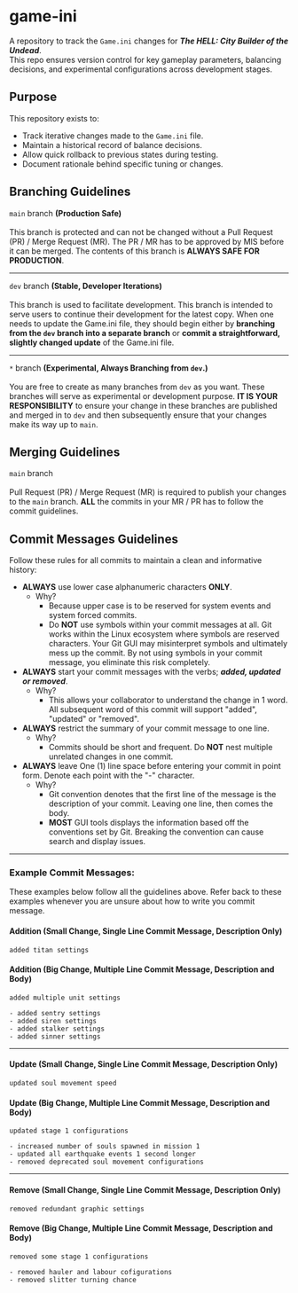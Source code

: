 # game-ini
A repository to track the `Game.ini` changes for __*The HELL: City Builder of the Undead*__.  
This repo ensures version control for key gameplay parameters, balancing decisions, and experimental configurations across development stages.

## Purpose
This repository exists to:
- Track iterative changes made to the `Game.ini` file.
- Maintain a historical record of balance decisions.
- Allow quick rollback to previous states during testing.
- Document rationale behind specific tuning or changes.

## Branching Guidelines
`main` branch __(Production Safe)__
<br /><br />
This branch is protected and can not be changed without a Pull Request (PR) / Merge Request (MR). The PR / MR has to be approved by MIS before it can be merged. The contents of this branch is __ALWAYS SAFE FOR PRODUCTION__.

---

`dev` branch __(Stable, Developer Iterations)__
<br /><br />
This branch is used to facilitate development. This branch is intended to serve users to continue their development for the latest copy. When one needs to update the Game.ini file, they should begin either by __branching from the `dev` branch into a separate branch__ or __commit a straightforward, slightly changed update__ of the Game.ini file.

---

`*` branch __(Experimental, Always Branching from `dev`.)__
<br /><br />
You are free to create as many branches from `dev` as you want. These branches will serve as experimental or development purpose. __IT IS YOUR RESPONSIBILITY__ to ensure your change in these branches are published and merged in to `dev` and then subsequently ensure that your changes make its way up to `main`.

## Merging Guidelines
`main` branch
<br /><br />
Pull Request (PR) / Merge Request (MR) is required to publish your changes to the `main` branch. __ALL__ the commits in your MR / PR has to follow the commit guidelines.


## Commit Messages Guidelines
Follow these rules for all commits to maintain a clean and informative history:
- __ALWAYS__ use lower case alphanumeric characters __ONLY__.
    + Why?
        * Because upper case is to be reserved for system events and system forced commits.
        * Do __NOT__ use symbols within your commit messages at all. Git works within the Linux ecosystem where symbols are reserved characters. Your Git GUI may misinterpret symbols and ultimately mess up the commit. By not using symbols in your commit message, you eliminate this risk completely.
- __ALWAYS__ start your commit messages with the verbs; __*added, updated or removed*__.
    + Why?
        * This allows your collaborator to understand the change in 1 word. All subsequent word of this commit will support "added", "updated" or "removed".
- __ALWAYS__ restrict the summary of your commit message to one line.
    + Why?
        * Commits should be short and frequent. Do __NOT__ nest multiple unrelated changes in one commit. 
- __ALWAYS__ leave One (1) line space before entering your commit in point form. Denote each point with the "-" character.
    + Why?
        * Git convention denotes that the first line of the message is the description of your commit. Leaving one line, then comes the body.
        * __MOST__ GUI tools displays the information based off the conventions set by Git. Breaking the convention can cause search and display issues.

---

### Example Commit Messages:
These examples below follow all the guidelines above. Refer back to these examples whenever you are unsure about how to write you commit message.

#### Addition (Small Change, Single Line Commit Message, Description Only)
```added titan settings```

#### Addition (Big Change, Multiple Line Commit Message, Description and Body)
```
added multiple unit settings

- added sentry settings
- added siren settings
- added stalker settings
- added sinner settings
```

---

#### Update (Small Change, Single Line Commit Message, Description Only)
```updated soul movement speed```

#### Update (Big Change, Multiple Line Commit Message, Description and Body)
```
updated stage 1 configurations

- increased number of souls spawned in mission 1
- updated all earthquake events 1 second longer
- removed deprecated soul movement configurations
```

---

#### Remove (Small Change, Single Line Commit Message, Description Only)
```removed redundant graphic settings```

#### Remove (Big Change, Multiple Line Commit Message, Description and Body)
```
removed some stage 1 configurations

- removed hauler and labour cofigurations
- removed slitter turning chance
```
